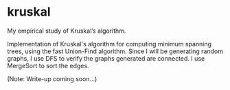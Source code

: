 kruskal
=======

My empirical study of Kruskal’s algorithm.

Implementation of Kruskal's algorithm for computing minimum spanning trees, using the fast Union-Find algorithm. Since I will be generating random graphs, I use DFS to verify the graphs generated are connected. I use MergeSort to sort the edges. 

(Note: Write-up coming soon...)
